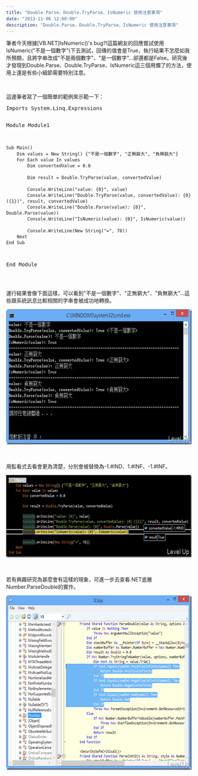 ```yaml
---
title: "Double.Parse、Double.TryParse、IsNumeric 使用注意事項"
date: "2013-11-06 12:00:00"
description: "Double.Parse、Double.TryParse、IsNumeric 使用注意事項"
---
```


<p>筆者今天根據[VB.NET]IsNumeric()'s bug?!這篇網友的回應嘗試使用IsNumeric("不是一個數字")下去測試，回傳的值會是True，執行結果不怎麼如我所預期，且將字串改成"不是兩個數字"、"是一個數字"...卻還都是False。研究後才發現到Double.Parse、Double.TryParse、IsNumeric這三個用爛了的方法，使用上還是有些小細節需要特別注意。</p>  <p> </p>  <p>這邊筆者寫了一個簡單的範例來示範一下：</p>  <div id="scid:812469c5-0cb0-4c63-8c15-c81123a09de7:40a7b103-b776-473c-96cd-8a3030896500" class="wlWriterSmartContent" style="float: none; padding-bottom: 0px; padding-top: 0px; padding-left: 0px; margin: 0px; display: inline; padding-right: 0px"><pre name="code" class="c#">Imports System.Linq.Expressions

Module Module1

    Sub Main()
        Dim values = New String() {"不是一個數字", "正無窮大", "負無窮大"}
        For Each value In values
            Dim convertedValue = 0.0

            Dim result = Double.TryParse(value, convertedValue)

            Console.WriteLine("value: {0}", value)
            Console.WriteLine("Double.TryParse(value, convertedValue): {0} ({1})", result, convertedValue)
            Console.WriteLine("Double.Parse(value): {0}", Double.Parse(value))
            Console.WriteLine("IsNumeric(value): {0}", IsNumeric(value))

            Console.WriteLine(New String("=", 78))
        Next
    End Sub

End Module</pre></div>

<p> </p>

<p>運行結果會像下面這樣，可以看到"不是一個數字"、"正無窮大"、"負無窮大"...這些跟系統訊息比較相關的字串會被成功地轉換。</p>

<p><img style="border-left-width: 0px; border-right-width: 0px; border-bottom-width: 0px; border-top-width: 0px" border="0" alt="image" src="\images\posts\9aabfe74-18c5-4351-af67-cf16a75bd76a\image_thumb.png" width="681" height="367" /></p>

<p> </p>

<p>用監看式去看會更為清楚，分別會被替換為-1.#IND、1.#INF、-1.#INF。</p>

<p><img style="border-left-width: 0px; border-right-width: 0px; border-bottom-width: 0px; border-top-width: 0px" border="0" alt="image" src="\images\posts\9aabfe74-18c5-4351-af67-cf16a75bd76a\image_thumb_1.png" width="644" height="224" /></p>

<p> </p>

<p>若有興趣研究為甚麼會有這樣的現象，可進一步去查看.NET底層Number.ParseDouble的實作。</p>

<p><img style="border-top: 0px; border-right: 0px; border-bottom: 0px; border-left: 0px" border="0" alt="image" src="\images\posts\9aabfe74-18c5-4351-af67-cf16a75bd76a\image_thumb_2.png" width="644" height="473" /></p>
